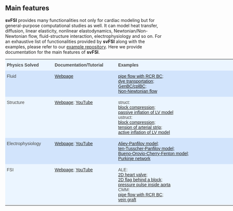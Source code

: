 ## Main features

**svFSI** provides many functionalities not only for cardiac modeling but for general-purpose computational studies as well. It can model heat transfer, diffusion, linear elasticity, nonlinear elastodynamics, Newtonian/Non-Newtonian flow, fluid-structure interaction, electrophysiology and so on. For an exhaustive list of functionalities provided by **svFSI** along with the examples, please refer to our [example repository](https://github.com/SimVascular/svFSI-Tests). Here we provide documentation for the main features of **svFSI**.

<style type="text/css">
.tg  {border-collapse:collapse;border-color:#9ABAD9;border-spacing:0;margin:0px auto;}
.tg td{background-color:#EBF5FF;border-bottom-width:1px;border-color:#9ABAD9;border-style:solid;border-top-width:1px;
  border-width:0px;color:#444;font-family:Arial, sans-serif;font-size:14px;overflow:hidden;padding:10px 5px;
  word-break:normal;}
.tg th{background-color:#409cff;border-bottom-width:1px;border-color:#9ABAD9;border-style:solid;border-top-width:1px;
  border-width:0px;color:#fff;font-family:Arial, sans-serif;font-size:14px;font-weight:normal;overflow:hidden;
  padding:10px 5px;word-break:normal;}
.tg .tg-1wig{font-weight:bold;text-align:left;vertical-align:top}
.tg .tg-hmp3{background-color:#D2E4FC;text-align:left;vertical-align:top}
.tg .tg-0lax{text-align:left;vertical-align:top}
</style>
<table class="tg" style="undefined;table-layout: fixed; width: 758px">
<colgroup>
<col style="width: 154px">
<col style="width: 204px">
<col style="width: 400px">
</colgroup>
<tbody>
  <tr>
    <td class="tg-1wig">Physics Solved</td>
    <td class="tg-1wig">Documentation/Tutorial</td>
    <td class="tg-1wig">Examples</td>
  </tr>
  <tr>
    <td class="tg-hmp3">Fluid</td>
    <td class="tg-hmp3"><a href="svfsi_fluid.html" target="_blank" rel="noopener noreferrer">Webpage</a></td>
    <td class="tg-hmp3"><a href="https://github.com/SimVascular/svFSI-Tests/tree/master/04-fluid/01-pipe3D_RCR" target="_blank" rel="noopener noreferrer">pipe flow with RCR BC</a>; <br><a href="https://github.com/SimVascular/svFSI-Tests/tree/master/04-fluid/02-dye_AD" target="_blank" rel="noopener noreferrer">dye transportation</a>; <br><a href="https://github.com/SimVascular/svFSI-Tests/tree/master/04-fluid/04-3D0D-coupling-BC" target="_blank" rel="noopener noreferrer">GenBC/cplBC</a>; <br><a href="https://github.com/SimVascular/svFSI-Tests/tree/master/04-fluid/05-nonNewtonian" target="_blank" rel="noopener noreferrer">Non-Newtonian flow</a> </td>
  </tr>
  <tr>
    <td class="tg-0lax">Structure</td>
    <td class="tg-0lax"><a href="svfsi_structure.html" target="_blank" rel="noopener noreferrer">Webpage</a><span style="font-weight:400;font-style:normal;text-decoration:none">; </span><a href="https://www.youtube.com/watch?v=Jm3VSi6Aci8&list=PL1CBZ8Wh-xvRnux0eMmbZPbx-C078Qzqu&index=2" target="_blank" rel="noopener noreferrer">YouTube</a></td>
    <td class="tg-0lax">struct: <br><a href="https://github.com/SimVascular/svFSI-Tests/tree/master/05-struct/01-block-compression" target="_blank" rel="noopener noreferrer">block compression</a>; <br><a href="https://github.com/SimVascular/svFSI-Tests/tree/master/05-struct/02-LV-Guccione-passive" target="_blank" rel="noopener noreferrer">passive inflation of LV model</a><br>ustruct: <br><a href="https://github.com/SimVascular/svFSI-Tests/tree/master/06-ustruct/01-block-compression" target="_blank" rel="noopener noreferrer">block compression</a>; <br><a href="https://github.com/SimVascular/svFSI-Tests/tree/master/06-ustruct/02-tensile-adventitia_HGO" target="_blank" rel="noopener noreferrer">tension of arterial strip</a>; <br><a href="https://github.com/SimVascular/svFSI-Tests/tree/master/06-ustruct/03-LV-Guccione-active" target="_blank" rel="noopener noreferrer">active inflation of LV model</a></td>
  </tr>
  <tr>
    <td class="tg-hmp3">Electrophysiology</td>
    <td class="tg-hmp3"><a href="svfsi_cep.html" target="_blank" rel="noopener noreferrer">Webpage</a><span style="font-weight:400;font-style:normal;text-decoration:none">; </span><a href="https://www.youtube.com/watch?v=TCK3SmGwBa8&list=PL1CBZ8Wh-xvRnux0eMmbZPbx-C078Qzqu&index=1" target="_blank" rel="noopener noreferrer">YouTube</a></td>
    <td class="tg-hmp3"><a href="https://github.com/SimVascular/svFSI-Tests/tree/master/08-cep/01-2Dsqr_AP" target="_blank" rel="noopener noreferrer">Aliev-Panfilov model</a><span style="font-style:normal;text-decoration:none">; </span><br><a href="https://github.com/SimVascular/svFSI-Tests/tree/master/08-cep/03-benchmark_tTP" target="_blank" rel="noopener noreferrer">ten-Tusscher-Panfilov model</a>; <br><a href="https://github.com/SimVascular/svFSI-Tests/tree/master/08-cep/04-2Dspiral_BO" target="_blank" rel="noopener noreferrer">Bueno-Orovio-Cherry-Fenton model</a>; <br><a href="https://github.com/SimVascular/svFSI-Tests/tree/master/08-cep/05-Purkinje" target="_blank" rel="noopener noreferrer">Purkinje network</a></td>
  </tr>
  <tr>
    <td class="tg-0lax">FSI</td>
    <td class="tg-0lax"><a href="svfsi_fsi.html" target="_blank" rel="noopener noreferrer">Webpage</a><span style="font-weight:400;font-style:normal;text-decoration:none">; </span><a href="https://www.youtube.com/watch?v=QIpyThIAD7k&list=PL1CBZ8Wh-xvRnux0eMmbZPbx-C078Qzqu&index=3" target="_blank" rel="noopener noreferrer">YouTube</a></td>
    <td class="tg-0lax">ALE:<br><a href="https://github.com/SimVascular/svFSI-Tests/tree/master/07-fsi/ale/01-channel-leaflets_2D" target="_blank" rel="noopener noreferrer">2D heart valve</a>; <br><a href="https://github.com/SimVascular/svFSI-Tests/tree/master/07-fsi/ale/02-channel-block-flag_2D" target="_blank" rel="noopener noreferrer">2D flag behind a block</a>; <br><a href="https://github.com/SimVascular/svFSI-Tests/tree/master/07-fsi/ale/03-pipe_3D" target="_blank" rel="noopener noreferrer">pressure pulse inside aorta</a><br>CMM:<br><a href="https://github.com/SimVascular/svFSI-Tests/tree/master/07-fsi/cmm/01-pipe_RCR" target="_blank" rel="noopener noreferrer">pipe flow with RCR BC</a>;<br><a href="https://github.com/SimVascular/svFSI-Tests/tree/master/07-fsi/cmm/02-vein-graft" target="_blank" rel="noopener noreferrer">vein graft</a></td>
  </tr>
</tbody>
</table>
